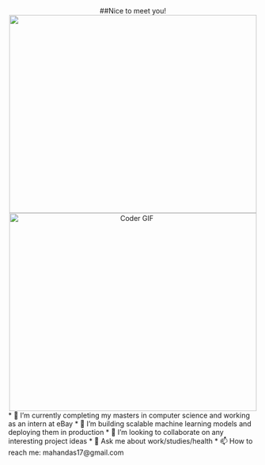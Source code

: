 <div align="center">
  ##Nice to meet you!
<img src="https://rishavanand.github.io/static/images/greetings.gif" align="center" width="500" height="400"/>

<img src="https://media.giphy.com/media/SWoSkN6DxTszqIKEqv/giphy.gif"  alt="Coder GIF" width="500" height="400">

</div>  
* 🔭 I’m currently completing my masters in computer science and working as an intern at eBay
* 🌱 I’m building scalable machine learning models and deploying them in production
* 👯 I’m looking to collaborate on any interesting project ideas
* 💬 Ask me about work/studies/health
* 📫 How to reach me: mahandas17@gmail.com



<!--
**mahandas/mahandas** is a ✨ _special_ ✨ repository because its `README.md` (this file) appears on your GitHub profile.

Here are some ideas to get you started:

- 🔭 I’m currently working on ...
- 🌱 I’m currently learning ...
- 👯 I’m looking to collaborate on ...
- 🤔 I’m looking for help with ...
- 💬 Ask me about ...
- 📫 How to reach me: ...
- 😄 Pronouns: ...
- ⚡ Fun fact: ...
-->
